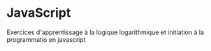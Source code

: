 # JavaScript  

Exercices d'apprentissage à la logique logarithmique et initiation à la programmatio en javascript

